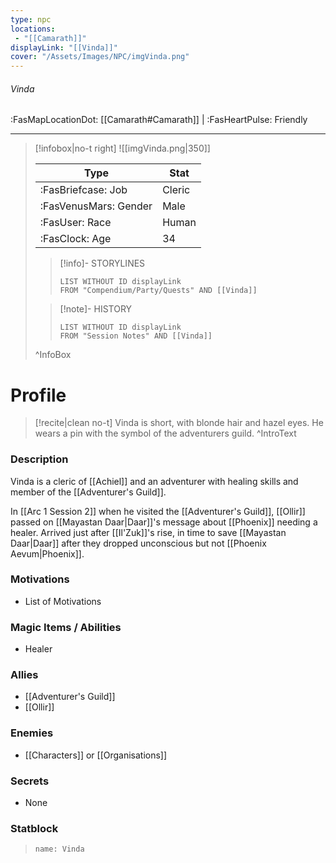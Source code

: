 ```yaml
---
type: npc
locations:
 - "[[Camarath]]"
displayLink: "[[Vinda]]"
cover: "/Assets/Images/NPC/imgVinda.png"
---
```

###### Vinda
<span class="sub2">:FasMapLocationDot: [[Camarath#Camarath]] | :FasHeartPulse: Friendly </span>
___

> [!infobox|no-t right]
> ![[imgVinda.png|350]]
>
> | Type | Stat |
> | ---- | ---- |
> | :FasBriefcase: Job |  Cleric |
> | :FasVenusMars: Gender | Male |
> | :FasUser: Race | Human |
> | :FasClock: Age | 34 |
>
>> [!info]- STORYLINES
>>```dataview
>>LIST WITHOUT ID displayLink
>>FROM "Compendium/Party/Quests" AND [[Vinda]]
>
>>[!note]- HISTORY
>>```dataview
>>LIST WITHOUT ID displayLink
>>FROM "Session Notes" AND [[Vinda]]
>
>^InfoBox

# Profile

> [!recite|clean no-t]
>	Vinda is short, with blonde hair and hazel eyes. He wears a pin with the symbol of the adventurers guild.
>^IntroText

### Description
Vinda is a cleric of [[Achiel]] and an adventurer with healing skills and member of the [[Adventurer's Guild]]. 

In [[Arc 1 Session 2]] when he visited the [[Adventurer's Guild]], [[Ollir]] passed on [[Mayastan Daar|Daar]]'s message about [[Phoenix]] needing a healer. Arrived just after [[Il'Zuk]]'s rise, in time to save [[Mayastan Daar|Daar]] after they dropped unconscious but not [[Phoenix Aevum|Phoenix]].

### Motivations
- List of Motivations

### Magic Items / Abilities
- Healer

### Allies
- [[Adventurer's Guild]]
- [[Ollir]]

### Enemies
- [[Characters]] or [[Organisations]]

### Secrets
- None

### Statblock
> ```statblock
> name: Vinda